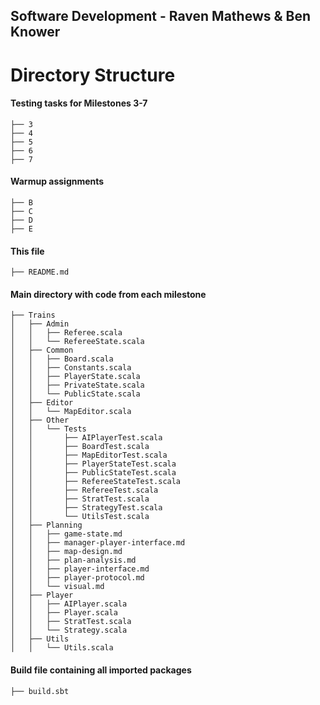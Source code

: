 ## Software Development - Raven Mathews & Ben Knower


# Directory Structure

#### Testing tasks for Milestones 3-7
```
├── 3
├── 4
├── 5
├── 6
├── 7
```

#### Warmup assignments
```
├── B
├── C
├── D
├── E
```

#### This file
```
├── README.md
```

#### Main directory with code from each milestone
```
├── Trains
│   ├── Admin
│   │   ├── Referee.scala
│   │   └── RefereeState.scala
│   ├── Common
│   │   ├── Board.scala
│   │   ├── Constants.scala
│   │   ├── PlayerState.scala
│   │   ├── PrivateState.scala
│   │   └── PublicState.scala
│   ├── Editor
│   │   └── MapEditor.scala
│   ├── Other
│   │   └── Tests
│   │       ├── AIPlayerTest.scala
│   │       ├── BoardTest.scala
│   │       ├── MapEditorTest.scala
│   │       ├── PlayerStateTest.scala
│   │       ├── PublicStateTest.scala
│   │       ├── RefereeStateTest.scala
│   │       ├── RefereeTest.scala
│   │       ├── StratTest.scala
│   │       ├── StrategyTest.scala
│   │       └── UtilsTest.scala
│   ├── Planning
│   │   ├── game-state.md
│   │   ├── manager-player-interface.md
│   │   ├── map-design.md
│   │   ├── plan-analysis.md
│   │   ├── player-interface.md
│   │   ├── player-protocol.md
│   │   └── visual.md
│   ├── Player
│   │   ├── AIPlayer.scala
│   │   ├── Player.scala
│   │   ├── StratTest.scala
│   │   └── Strategy.scala
│   ├── Utils
│   │   └── Utils.scala
```
#### Build file containing all imported packages
```
├── build.sbt
```
